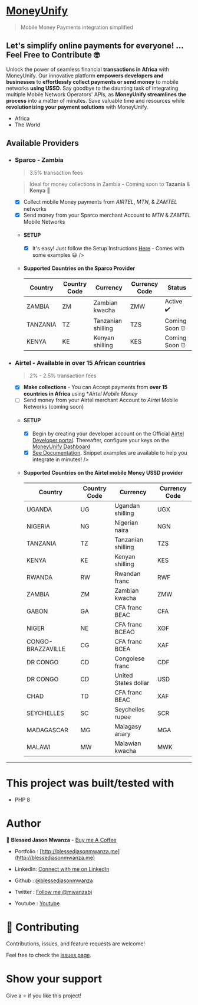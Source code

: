# [MoneyUnify](https://moneyunify.com)

> Mobile Money Payments integration simplified



## Let's simplify online payments for everyone! ... Feel Free to Contribute 🤓

Unlock the power of seamless financial **transactions in Africa** with MoneyUnify. Our innovative platform **empowers developers and businesses** to **effortlessly collect payments or send money** to mobile networks **using USSD**. Say goodbye to the daunting task of integrating multiple Mobile Network Operators' APIs, as **MoneyUnify streamlines the process** into a matter of minutes. Save valuable time and resources while **revolutionizing your payment solutions** with MoneyUnify.

 - Africa
 - The World

<!-- ## Currently in Development
 - *MasterCard, VISA, ECOBANK QR CODE payments*
    ### Status
    - TBA -->

## Available Providers
 - ### Sparco - Zambia
    > 3.5% transaction fees

    > Ideal for money collections in Zambia - Coming soon to **Tazania** & **Kenya** 👀

    - [x] Collect mobile Money payments from *AIRTEL*, *MTN*, & *ZAMTEL*  networks
    - [x] Send money from your Sparco merchant Account to *MTN* & *ZAMTEL* Mobile Networks
    - #### SETUP
        - [x] It's easy! Just follow the Setup Instructions [Here](./Examples/Sparco/ReadMe.md) - Comes with some examples 😃 />
    - #### Supported Countries on the Sparco Provider
      <table><thead>
      <tr>
      <th>Country</th>
      <th class="width-col">Country Code</th>
      <th>Currency</th>
      <th class="width-th-col">Currency Code</th>
       <th class="width-th-col">Status</th>
      </tr>
      </thead><tbody>

      <tr>
      <td>ZAMBIA</td>
      <td class="text-center">ZM</td>
      <td>Zambian kwacha</td>
      <td class="text-center">ZMW</td>
      <td class="text-center">Active ✔️ </td>
      </tr>
      <tr>
      <td>TANZANIA</td>
      <td class="text-center">TZ</td>
      <td>Tanzanian shilling</td>
      <td class="text-center">TZS</td>
      <td class="text-center">Coming Soon ⏰ </td>
      </tr>
      <tr>
      <td>KENYA</td>
      <td class="text-center">KE</td>
      <td>Kenyan shilling</td>
      <td class="text-center">KES</td>
      <td class="text-center">Coming Soon ⏰ </td>
      </tr>
      </tbody></table>
 - ### Airtel -  Available in over 15 African countries
    > 2% - 2.5% transaction fees
    - [x] **Make collections** - You can Accept payments from **over 15 countries in Africa** using **Airtel Mobile Money*
    - [ ] Send money from your Airtel merchant Account to *Airtel* Mobile Networks (coming soon)
    - #### SETUP
        - [x] Begin by creating your developer account on the Official [Airtel Developer portal](https://developers.airtel.africa/home). Thereafter, configure your keys on the [MoneyUnify Dashboard](https://dashboard.moneyunify.com)
        - [x] [See Documentation](./Examples/Airtel/ReadMe.md). Snippet examples are available to help you integrate in minutes! />

     - #### Supported Countries on the Airtel mobile Money USSD provider
        <table><thead>
        <tr>
        <th>Country</th>
        <th class="width-col">Country Code</th>
        <th>Currency</th>
        <th class="width-th-col">Currency Code</th>
        </tr>
        </thead><tbody>
        <tr>
        <td>UGANDA</td>
        <td class="text-center">UG</td>
        <td>Ugandan shilling</td>
        <td class="text-center">UGX</td>
        </tr>
        <tr>
        <td>NIGERIA</td>
        <td class="text-center">NG</td>
        <td>Nigerian naira</td>
        <td class="text-center">NGN</td>
        </tr>
        <tr>
        <td>TANZANIA</td>
        <td class="text-center">TZ</td>
        <td>Tanzanian shilling</td>
        <td class="text-center">TZS</td>
        </tr>
        <tr>
        <td>KENYA</td>
        <td class="text-center">KE</td>
        <td>Kenyan shilling</td>
        <td class="text-center">KES</td>
        </tr>
        <tr>
        <td>RWANDA</td>
        <td class="text-center">RW</td>
        <td>Rwandan franc</td>
        <td class="text-center">RWF</td>
        </tr>
        <tr>
        <td>ZAMBIA</td>
        <td class="text-center">ZM</td>
        <td>Zambian kwacha</td>
        <td class="text-center">ZMW</td>
        </tr>
        <tr>
        <td>GABON</td>
        <td class="text-center">GA</td>
        <td>CFA franc BEAC</td>
        <td class="text-center">CFA</td>
        </tr>
        <tr>
        <td>NIGER</td>
        <td class="text-center">NE</td>
        <td>CFA franc BCEAO</td>
        <td class="text-center">XOF</td>
        </tr>
        <tr>
        <td>CONGO-BRAZZAVILLE</td>
        <td class="text-center">CG</td>
        <td>CFA franc BCEA</td>
        <td class="text-center">XAF</td>
        </tr>
        <tr>
        <td>DR CONGO</td>
        <td class="text-center">CD</td>
        <td>Congolese franc</td>
        <td class="text-center">CDF</td>
        </tr>
        <tr>
        <td>DR CONGO</td>
        <td class="text-center">CD</td>
        <td>United States dollar</td>
        <td class="text-center">USD</td>
        </tr>
        <tr>
        <td>CHAD</td>
        <td class="text-center">TD</td>
        <td>CFA franc BEAC</td>
        <td class="text-center">XAF</td>
        </tr>
        <tr>
        <td>SEYCHELLES</td>
        <td class="text-center">SC</td>
        <td>Seychelles rupee</td>
        <td class="text-center">SCR</td>
        </tr>
        <tr>
        <td>MADAGASCAR</td>
        <td class="text-center">MG</td>
        <td>Malagasy ariary</td>
        <td class="text-center">MGA</td>
        </tr>
        <tr>
        <td>MALAWI</td>
        <td class="text-center">MW</td>
        <td>Malawian kwacha</td>
        <td class="text-center">MWK</td>
        </tr>
        </tbody></table>

<hr />

# This project was built/tested with

- PHP 8

# Author

👤 **Blessed Jason Mwanza** - [Buy me A Coffee](https://www.buymeacoffee.com/mwanzabj) 

- Portfolio : [http://blessedjasonmwanza.me](http://blessedjasonmwanza.me)

- LinkedIn: [Connect with me on LinkedIn](https://www.linkedin.com/in/blessedjasonmwanza)

- Github : [@blessedjasonmwanza](https://github.com/blessedjasonmwanza)

- Twitter : [Follow me @mwanzabj](https://twitter.com/mwanzabj)

- Youtube : [Youtube](https://www.youtube.com/@blessedjasonmwanza)

# 🤝 Contributing

Contributions, issues, and feature requests are welcome!

Feel free to check the [issues page](https://github.com/blessedjasonmwanza/MoneyUnify/issues).

# Show your support

Give a ⭐️ if you like this project!
 
